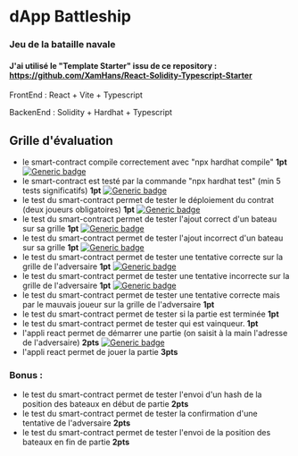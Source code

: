 
# dApp Battleship

### Jeu de la bataille navale 

#### J'ai utilisé le "Template Starter" issu de ce repository : https://github.com/XamHans/React-Solidity-Typescript-Starter

FrontEnd : React + Vite + Typescript

BackenEnd : Solidity + Hardhat + Typescript






## Grille d'évaluation

 - le smart-contract compile correctement avec "npx hardhat compile" **1pt** [![Generic badge](https://img.shields.io/badge/-FAIT-<GREEN>.svg)](https://shields.io/)
 - le smart-contract est testé par la commande "npx hardhat test" (min 5 tests significatifs) **1pt** [![Generic badge](https://img.shields.io/badge/-FAIT-<GREEN>.svg)](https://shields.io/)
 - le test du smart-contract permet de tester le déploiement du contrat (deux joueurs obligatoires) **1pt** [![Generic badge](https://img.shields.io/badge/-FAIT-<GREEN>.svg)](https://shields.io/)
 - le test du smart-contract permet de tester l'ajout correct d'un bateau sur sa grille **1pt** [![Generic badge](https://img.shields.io/badge/-FAIT-<GREEN>.svg)](https://shields.io/)
- le test du smart-contract permet de tester l'ajout incorrect d'un bateau sur sa grille **1pt** [![Generic badge](https://img.shields.io/badge/-FAIT-<GREEN>.svg)](https://shields.io/)
- le test du smart-contract permet de tester une tentative correcte sur la grille de l'adversaire **1pt** [![Generic badge](https://img.shields.io/badge/-EN_COURS-orange.svg)](https://shields.io/)
- le test du smart-contract permet de tester une tentative incorrecte sur la grille de l'adversaire **1pt** [![Generic badge](https://img.shields.io/badge/-EN_COURS-orange.svg)](https://shields.io/)
- le test du smart-contract permet de tester une tentative correcte mais par le mauvais joueur sur la grille de l'adversaire **1pt**
- le test du smart-contract permet de tester si la partie est terminée **1pt**
- le test du smart-contract permet de tester qui est vainqueur. **1pt**
- l'appli react permet de démarrer une partie (on saisit à la main l'adresse de l'adversaire) **2pts** [![Generic badge](https://img.shields.io/badge/-EN_COURS-orange.svg)](https://shields.io/)
- l'appli react permet de jouer la partie **3pts** 

### Bonus : 
- le test du smart-contract permet de tester l'envoi d'un hash de la position des bateaux en début de partie **2pts**
- le test du smart-contract permet de tester la confirmation d'une tentative de l'adversaire **2pts**
- le test du smart-contract permet de tester l'envoi de la position des bateaux en fin de partie **2pts**

